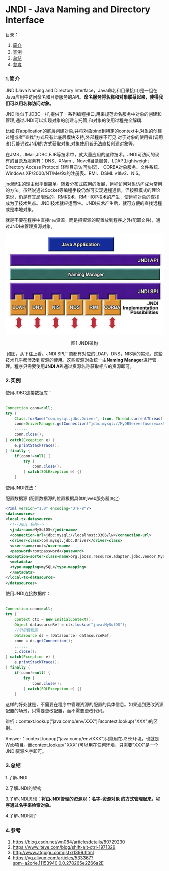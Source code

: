 # JNDI - Java Naming and Directory Interface

目录：

1. [简介][1]
2. [实例][2]
3. [总结][3]
4. [参考][4]



### 1.简介

JNDI(Java Naming and Directory Interface，Java命名和目录接口)是一组在Java应用中访问命名和目录服务的API。**命名服务将名称和对象联系起来，使得我们可以用名称访问对象。**

  JNDI类似于JDBC一样,提供了一系列编程接口,用来规范命名服务中对象的创建和管理,通过JNDI可以实现对象的创建与托管,和对象的使用过程完全解耦.

  比如:在application的底层创建对象,并将对象bind到特定的context中,对象的创建过程或者"查找"方式只有此底层模块支持,外部程序不可见.对于对象的使用者(调用者)只能通过JNDI的方式获取对象,对象使用者无法直接创建对象等.

​	在JMS，JMail,JDBC,EJB等技术中，就大量应用的这种技术。JNDI可访问的现有的目录及服务有：DNS、XNam 、Novell目录服务、LDAP(Lightweight Directory Access Protocol 轻型目录访问协议)、 CORBA对象服务、文件系统、Windows XP/2000/NT/Me/9x的注册表、RMI、DSML v1&v2、NIS。

​	jndi诞生的理由似乎很简单。随着分布式应用的发展，远程访问对象访问成为常用的方法。虽然说通过Socket等编程手段仍然可实现远程通信，但按照模式的理论来说，仍是有其局限性的。RMI技术，RMI-IIOP技术的产生，使远程对象的查找成为了技术焦点。JNDI技术就应运而生。JNDI技术产生后，就可方便的查找远程或是本地对象。

​	就是不要在程序中直接`new`资源。而是把资源的配置放到程序之外(配置文件)，通过JNDI来管理资源对象。



![](1.jpg)

<center>图1 JNDI架构</center>

​	如图，从下往上看。JNDI SPI厂商都有对应的LDAP，DNS，NIS等的实现。这些技术几乎都涉及到资源的使用。这些资源对象统一由**Naming Manager**进行管理。程序只需要使用**JNDI API**通过资源名称获取相应的资源即可。



### 2.实例

使用JDBC连接数据库：

```java

Connection conn=null; 
try { 
	Class.forName("com.mysql.jdbc.Driver", true, Thread.currentThread().getContextClassLoader()); 
	conn=DriverManager.getConnection("jdbc:mysql://MyDBServer?user=xxx&password=xxx"); 
	...... 
	conn.close(); 
} catch(Exception e) { 
	e.printStackTrace(); 
} finally { 
	if(conn!=null) { 
		try { 
			conn.close(); 
		} catch(SQLException e) {} 
	}

```

使用JNDI做法：

配置数据源:(配置数据源的位置根据具体的web服务器决定)

```xml
<?xml version="1.0" encoding="UTF-8"?>
<datasources>
<local-tx-datasource>
  <!--JNDI 名称-->
  <jndi-name>MySqlDS</jndi-name>
  <connection-url>jdbc:mysql://localhost:3306/lw</connection-url>
  <driver-class>com.mysql.jdbc.Driver</driver-class>
  <user-name>root</user-name>
  <password>rootpassword</password>
<exception-sorter-class-name>org.jboss.resource.adapter.jdbc.vendor.MySQLExceptionSorter</exception-sorter-class-name>
  <metadata>
  <type-mapping>mySQL</type-mapping>
  </metadata>
</local-tx-datasource>
</datasources>
```

使用JNDI连接数据库：

```java

Connection conn=null; 
try { 
	Context ctx = new InitialContext(); 
	Object datasourceRef = ctx.lookup("java:MySqlDS"); 
	//引用数据源 
	DataSource ds = (Datasource) datasourceRef; 
	conn = ds.getConnection(); 
	...... 
	c.close(); 
} catch(Exception e) { 
	e.printStackTrace(); 
} finally { 
	if(conn!=null) { 
		try { 
			conn.close(); 
		} catch(SQLException e) {} 
	} 

```



这样的好处就是，不需要在程序中管理资源的配置的具体信息。如果遇到更改资源配置的场景，只需要更改配置，而不需要更改代码。



辨析：context.lookup("java:comp/env/XXX")和context.lookup("XXX")的区别。

Answer：context.loopup("java:comp/env/XXX")只能用在J2EE环境，也就是Web项目。而context.lookup("XXX")可以用在任何环境，只需要"XXX"是一个JNDI资源名字即可。



### 3.总结

1.了解JNDI

2.了解JNDI的架构

3.了解JNDI思想：**将由JNDI管理的资源以：名字-资源对象 的方式管理起来，程序通过名字来检索对象。**

4.了解JNDI例子



### 4.参考

1. https://blog.csdn.net/wn084/article/details/80729230
2. https://www.iteye.com/blog/shift-alt-ctrl-1971329
3. http://www.atguigu.com/jsfx/1399.html
4. https://yq.aliyun.com/articles/533367?spm=a2c4e.11153940.0.0.278265e2Z66a2E



[1]: #1简介
[2]: #2实例
[3]: #3总结
[4]: #4参考

